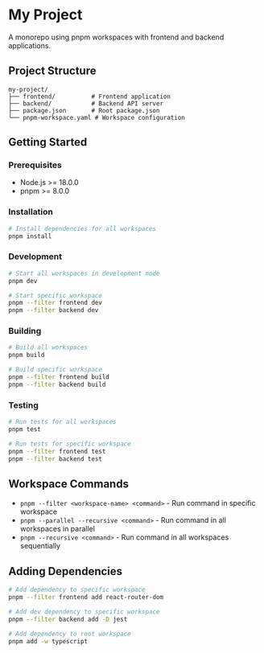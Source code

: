 # My Project

A monorepo using pnpm workspaces with frontend and backend applications.

## Project Structure

```
my-project/
├── frontend/          # Frontend application
├── backend/           # Backend API server
├── package.json       # Root package.json
└── pnpm-workspace.yaml # Workspace configuration
```

## Getting Started

### Prerequisites

- Node.js >= 18.0.0
- pnpm >= 8.0.0

### Installation

```bash
# Install dependencies for all workspaces
pnpm install
```

### Development

```bash
# Start all workspaces in development mode
pnpm dev

# Start specific workspace
pnpm --filter frontend dev
pnpm --filter backend dev
```

### Building

```bash
# Build all workspaces
pnpm build

# Build specific workspace
pnpm --filter frontend build
pnpm --filter backend build
```

### Testing

```bash
# Run tests for all workspaces
pnpm test

# Run tests for specific workspace
pnpm --filter frontend test
pnpm --filter backend test
```

## Workspace Commands

- `pnpm --filter <workspace-name> <command>` - Run command in specific workspace
- `pnpm --parallel --recursive <command>` - Run command in all workspaces in parallel
- `pnpm --recursive <command>` - Run command in all workspaces sequentially

## Adding Dependencies

```bash
# Add dependency to specific workspace
pnpm --filter frontend add react-router-dom

# Add dev dependency to specific workspace
pnpm --filter backend add -D jest

# Add dependency to root workspace
pnpm add -w typescript
```
